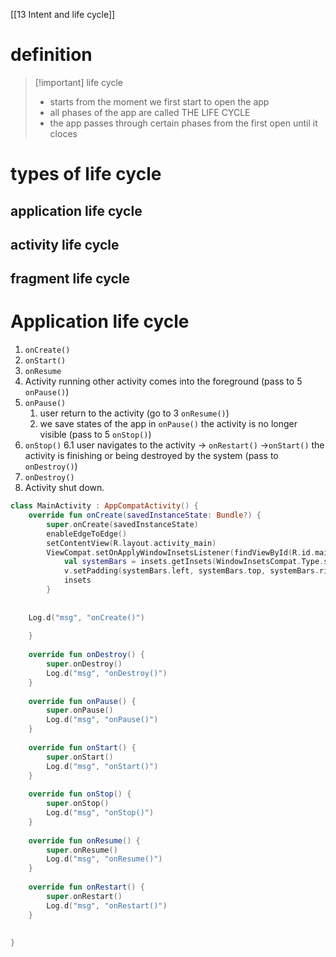 [[13 Intent and life cycle]]

# definition

>[!important] life cycle
>- starts from the moment we first start to open the app
>- all phases of the app are called THE LIFE CYCLE
>- the app passes through certain phases from the first open until it cloces


# types of life cycle
## application life cycle
## activity life cycle
## fragment life cycle



# Application life cycle

1. `onCreate()`
2. `onStart()`
3. `onResume`
4. Activity running
other activity comes into the foreground (pass to 5 `onPause()`)
5. `onPause()`
	1. user return to the activity (go to 3 `onResume()`)
	2. we save states of the app in `onPause()`
the activity is no longer visible (pass to 5 `onStop()`)
6. `onStop()`
		6.1 user navigates to the activity -> `onRestart()` ->`onStart()`
the activity is finishing or being destroyed by the system (pass to `onDestroy()`)
7. `onDestroy()`
8. Activity shut down.


```kotlin
class MainActivity : AppCompatActivity() {  
    override fun onCreate(savedInstanceState: Bundle?) {  
        super.onCreate(savedInstanceState)  
        enableEdgeToEdge()  
        setContentView(R.layout.activity_main)  
        ViewCompat.setOnApplyWindowInsetsListener(findViewById(R.id.main)) { v, insets ->  
            val systemBars = insets.getInsets(WindowInsetsCompat.Type.systemBars())  
            v.setPadding(systemBars.left, systemBars.top, systemBars.right, systemBars.bottom)  
            insets  
        }  
  
  
    Log.d("msg", "onCreate()")  
  
    }  
  
    override fun onDestroy() {  
        super.onDestroy()  
        Log.d("msg", "onDestroy()")  
    }  
  
    override fun onPause() {  
        super.onPause()  
        Log.d("msg", "onPause()")  
    }  
  
    override fun onStart() {  
        super.onStart()  
        Log.d("msg", "onStart()")  
    }  
  
    override fun onStop() {  
        super.onStop()  
        Log.d("msg", "onStop()")  
    }  
  
    override fun onResume() {  
        super.onResume()  
        Log.d("msg", "onResume()")  
    }  
  
    override fun onRestart() {  
        super.onRestart()  
        Log.d("msg", "onRestart()")  
    }  
  
  
}
```





























